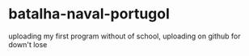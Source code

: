 # batalha-naval-portugol
uploading my first program without of school, uploading on github for down't lose
